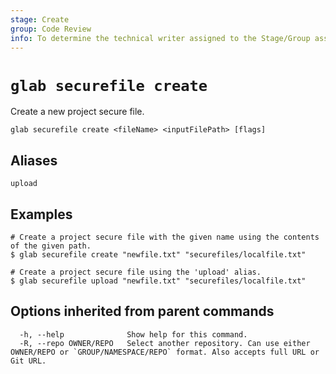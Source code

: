```yaml
---
stage: Create
group: Code Review
info: To determine the technical writer assigned to the Stage/Group associated with this page, see https://about.gitlab.com/handbook/product/ux/technical-writing/#assignments
---
```


<!--
This documentation is auto generated by a script.
Please do not edit this file directly. Run `make gen-docs` instead.
-->

# `glab securefile create`

Create a new project secure file.

```plaintext
glab securefile create <fileName> <inputFilePath> [flags]
```

## Aliases

```plaintext
upload
```

## Examples

```console
# Create a project secure file with the given name using the contents of the given path.
$ glab securefile create "newfile.txt" "securefiles/localfile.txt"

# Create a project secure file using the 'upload' alias.
$ glab securefile upload "newfile.txt" "securefiles/localfile.txt"

```

## Options inherited from parent commands

```plaintext
  -h, --help              Show help for this command.
  -R, --repo OWNER/REPO   Select another repository. Can use either OWNER/REPO or `GROUP/NAMESPACE/REPO` format. Also accepts full URL or Git URL.
```
